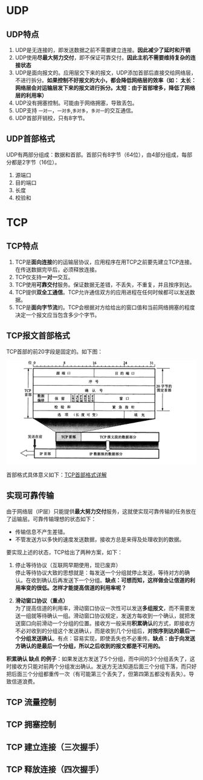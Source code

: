 # UDP

## UDP特点
1. UDP是无连接的，即发送数据之前不需要建立连接。**因此减少了延时和开销**
2. UDP使用**尽最大努力交付**，即不保证可靠交付。**因此主机不需要维持复杂的连接状态**
3. UDP是面向报文的。应用层交下来的报文，UDP添加首部后直接交给网络层，不进行拆分。**如果控制不好报文的大小，都会降低网络层的效率（如： 太长：网络层会对运输层发下来的报文进行拆分。太短：由于首部增多，降低了网络层的利用率）**
4. UDP没有拥塞控制。可能由于网络拥塞，导致丢包。
5. UDP支持 `一对一`，`一对多`,`多对多`，`多对一`的交互通信。
6. UDP首部开销校，只有8字节。

## UDP首部格式
UDP有两部分组成：数据和首部。首部只有8字节（64位），由4部分组成，每部分都是2字节（16位）。

1. 源端口
2. 目的端口
3. 长度
4. 校验和


# TCP

## TCP特点
1. TCP是**面向连接**的的运输层协议，应用程序在用TCP之前要先建立TCP连接。在传送数据完毕后，必须释放连接。
2. TCP仅支持**一对一**交互。
3. TCP使用**可靠交付**服务。保证数据无差错，不丢失，不重复，并且按序到达。
4. TCP提供**双全工通信**。TCP允许通信双方的应用进程在任何时候都可以发送数据。
5. TCP是**面向字节流**的。TCP会根据对方给给出的窗口值和当前网络拥塞的程度决定一个报文应当包含多少个字节。

## TCP报文首部格式
TCP首部的前20字段是固定的。如下图：  

![TCP报文首部格式](../../assets/TCP报文首部格式.png)

首部格式具体意义如下：[TCP首部格式详解](./net-TCP首部格式.md)
 
## 实现可靠传输
由于网络层（IP层）只能提供**最大努力交付**服务，这就使实现可靠传输的任务放在了运输层。可靠传输理想的状态如下：
* 传输信息不产生差错。
* 不管发送方以多快的速度发送数据，接收方总是来得及处理收到的数据。

要实现上述的状态，TCP给出了两种方案，如下：
1. 停止等待协议（互联网早期使用，现已废弃）  
停止等待协议大致的思想就是：每发送一个分组就停止发送，等待对方的确认。在收到确认后再发送下一个分组。**缺点：可想而知，这样做会让信道的利用率变的很低。怎样才能提高信道的利用率呢？**

2. **滑动窗口协议（重点）**  
为了提高信道的利用率，滑动窗口协议一次性可以发送**多组报文**，而不需要发送一组就等待确认一组。滑动窗口协议规定，发送方每收到一个确认，就把发送窗口向前滑动一个分组的位置。接收方一般采用**积累确认**的方式，即接收方不必对收到的分组这个发送确认，而是收到几个分组后，**对按序到达的最后一个分组发送确认**。有点：容易实现，即使丢失也不必重传。**缺点：由于向发送方确认的是最后一个分组，所以之后收到的报文都是不可用的。**

**积累确认 缺点 的例子**：如果发送方发送了5个分组，而中间的3个分组丢失了，这时接收方只能对前两个分组发出确认。发送方无法知道后面三个分组下落，而只好把后面三个分组都重传一次（有可能第三个丢失了，但第四第五都没有丢失）。导致信道浪费。

## TCP 流量控制

## TCP 拥塞控制

## TCP 建立连接（三次握手）

## TCP 释放连接（四次握手）